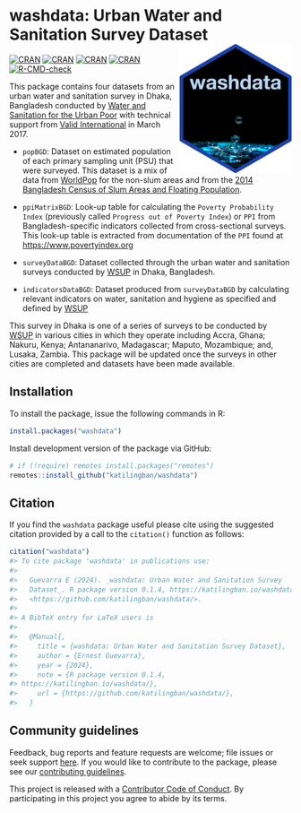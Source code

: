 
<!-- README.md is generated from README.Rmd. Please edit that file -->

# washdata: Urban Water and Sanitation Survey Dataset <img src="man/figures/logo.png" width="200" align="right" />

<!-- badges: start -->

[![CRAN](https://img.shields.io/cran/v/washdata.svg)](https://cran.r-project.org/package=washdata)
[![CRAN](https://img.shields.io/cran/l/washdata.svg)](https://github.com/katilingban/washdata/blob/master/LICENSE.md)
[![CRAN](http://cranlogs.r-pkg.org/badges/washdata)](https://cran.r-project.org/package=washdata)
[![CRAN](http://cranlogs.r-pkg.org/badges/grand-total/washdata)](https://cran.r-project.org/package=washdata)
[![R-CMD-check](https://github.com/katilingban/washdata/actions/workflows/R-CMD-check.yaml/badge.svg)](https://github.com/katilingban/washdata/actions/workflows/R-CMD-check.yaml)
<!-- badges: end -->

This package contains four datasets from an urban water and sanitation
survey in Dhaka, Bangladesh conducted by [Water and Sanitation for the
Urban Poor](https://www.wsup.com) with technical support from [Valid
International](http://www.validinternational.org) in March 2017.

- `popBGD`: Dataset on estimated population of each primary sampling
  unit (PSU) that were surveyed. This dataset is a mix of data from
  [WorldPop](https://www.worldpop.org) for the non-slum areas and from
  the [2014 Bangladesh Census of Slum Areas and Floating
  Population](http://203.112.218.65:8008/PageWebMenuContent.aspx?MenuKey=423).

- `ppiMatrixBGD`: Look-up table for calculating the
  `Poverty Probability Index` (previously called
  `Progress out of Poverty Index`) or `PPI` from Bangladesh-specific
  indicators collected from cross-sectional surveys. This look-up table
  is extracted from documentation of the `PPI` found at
  <https://www.povertyindex.org>

- `surveyDataBGD`: Dataset collected through the urban water and
  sanitation surveys conducted by [WSUP](https://www.wsup.com) in Dhaka,
  Bangladesh.

- `indicatorsDataBGD`: Dataset produced from `surveyDataBGD` by
  calculating relevant indicators on water, sanitation and hygiene as
  specified and defined by [WSUP](https://www.wsup.com)

This survey in Dhaka is one of a series of surveys to be conducted by
[WSUP](https://www.wsup.com) in various cities in which they operate
including Accra, Ghana; Nakuru, Kenya; Antananarivo, Madagascar; Maputo,
Mozambique; and, Lusaka, Zambia. This package will be updated once the
surveys in other cities are completed and datasets have been made
available.

## Installation

To install the package, issue the following commands in R:

``` r
install.packages("washdata")
```

Install development version of the package via GitHub:

``` r
# if (!require) remotes install.packages("remotes")
remotes::install_github("katilingban/washdata")
```

## Citation

If you find the `washdata` package useful please cite using the
suggested citation provided by a call to the `citation()` function as
follows:

``` r
citation("washdata")
#> To cite package 'washdata' in publications use:
#> 
#>   Guevarra E (2024). _washdata: Urban Water and Sanitation Survey
#>   Dataset_. R package version 0.1.4, https://katilingban.io/washdata/,
#>   <https://github.com/katilingban/washdata/>.
#> 
#> A BibTeX entry for LaTeX users is
#> 
#>   @Manual{,
#>     title = {washdata: Urban Water and Sanitation Survey Dataset},
#>     author = {Ernest Guevarra},
#>     year = {2024},
#>     note = {R package version 0.1.4, 
#> https://katilingban.io/washdata/},
#>     url = {https://github.com/katilingban/washdata/},
#>   }
```

## Community guidelines

Feedback, bug reports and feature requests are welcome; file issues or
seek support [here](https://github.com/katilingban/washdata/issues). If
you would like to contribute to the package, please see our
[contributing
guidelines](https://oxford-ihtm.io/washdata/CONTRIBUTING.html).

This project is released with a [Contributor Code of
Conduct](https://oxford-ihtm.io/washdata/CODE_OF_CONDUCT.html). By
participating in this project you agree to abide by its terms.
